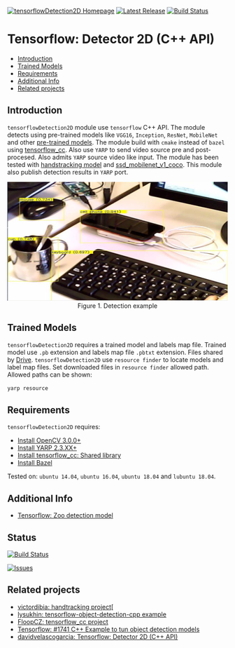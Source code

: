 [![tensorflowDetection2D Homepage](https://img.shields.io/badge/tensorflowDetection2D-develop-orange.svg)](https://github.com/davidvelascogarcia/tensorflowDetection2D/tree/develop/docs) [![Latest Release](https://img.shields.io/github/tag/davidvelascogarcia/tensorflowDetection2D.svg?label=Latest%20Release)](https://github.com/davidvelascogarcia/tensorflowDetection2D/tags) [![Build Status](https://travis-ci.org/davidvelascogarcia/tensorflowDetection2D.svg?branch=develop)](https://travis-ci.org/davidvelascogarcia/tensorflowDetection2D)

# Tensorflow: Detector 2D (C++ API)

- [Introduction](#introduction)
- [Trained Models](#trained-models)
- [Requirements](#requirements)
- [Additional Info](#additional-info)
- [Related projects](#related-projects)


## Introduction

`tensorflowDetection2D` module use `tensorflow` C++ API. The module detects using pre-trained models like `VGG16`, `Inception`, `ResNet`, `MobileNet` and other [pre-trained models](https://github.com/tensorflow/models/tree/master/research/slim#pre-trained-models). The module build with `cmake` instead of `bazel` using [tensorflow_cc](https://github.com/FloopCZ/tensorflow_cc). Also use `YARP` to send video source pre and post-procesed. Also admits `YARP` source video like input. The module has been tested with [handstracking model](https://github.com/victordibia/handtracking) and [ssd_mobilenet_v1_coco](https://github.com/tensorflow/models/blob/master/research/object_detection/g3doc/detection_model_zoo.md). This module also publish detection results in `YARP` port.

<p align="center">
  <img width="600" src="./images/detection_example.png">
  <br>Figure 1. Detection example</br>
</p>


## Trained Models

`tensorflowDetection2D` requires a trained model and labels map file. Trained model use `.pb` extension and labels map file `.pbtxt` extension. Files shared by [Drive](https://drive.google.com/drive/folders/1HNSs2x4T9gddpg-FTGR_hx0eJXwxv416?usp=sharing).
`tensorflowDetection2D` use `resource finder` to locate models and label map files. Set downloaded files in `resource finder` allowed path.
Allowed paths can be shown:

```bash
yarp resource 
```

## Requirements

`tensorflowDetection2D` requires:

* [Install OpenCV 3.0.0+](https://github.com/roboticslab-uc3m/installation-guides/blob/master/install-opencv.md)
* [Install YARP 2.3.XX+](https://github.com/roboticslab-uc3m/installation-guides/blob/master/install-yarp.md)
* [Install tensorflow_cc: Shared library](./docs/README.md)
* [Install Bazel](https://github.com/roboticslab-uc3m/installation-guides/blob/master/install-bazel.md)

Tested on: `ubuntu 14.04`, `ubuntu 16.04`, `ubuntu 18.04` and `lubuntu 18.04`.

## Additional Info

* [Tensorflow: Zoo detection model](https://github.com/tensorflow/models/blob/master/research/object_detection/g3doc/detection_model_zoo.md)

## Status

[![Build Status](https://travis-ci.org/davidvelascogarcia/tensorflowDetection2D.svg?branch=develop)](https://travis-ci.org/davidvelascogarcia/tensorflowDetection2D)

[![Issues](https://img.shields.io/github/issues/davidvelascogarcia/tensorflowDetection2D.svg?label=Issues)](https://github.com/davidvelascogarcia/tensorflowDetection2D/issues)

## Related projects

* [victordibia: handtracking project](https://github.com/victordibia/handtracking)[
* [lysukhin: tensorflow-object-detection-cpp example](https://github.com/lysukhin/tensorflow-object-detection-cpp)
* [FloopCZ: tensorflow_cc project](https://github.com/FloopCZ/tensorflow_cc)
* [Tensorflow: #1741 C++ Example to tun object detection models](https://github.com/tensorflow/models/issues/1741#issuecomment-318613222)
* [davidvelascogarcia: Tensorflow: Detector 2D (C++ API)](https://github.com/davidvelascogarcia/tensorflowDetection2D)
